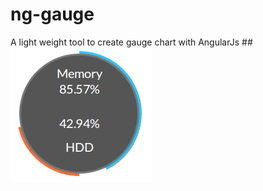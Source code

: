 ng-gauge
========

A light weight tool to create gauge chart with AngularJs
##![Line Charts](https://raw.githubusercontent.com/vthinkxie/ng-gauge/master/example/example.png "Line Charts")
